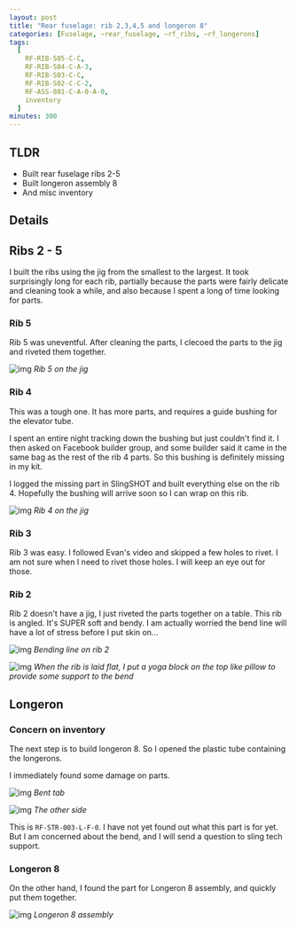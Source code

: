 ```yaml
---
layout: post
title: "Rear fuselage: rib 2,3,4,5 and longeron 8"
categories: [Fuselage, ~rear_fuselage, ~rf_ribs, ~rf_longerons]
tags:
  [
    RF-RIB-S05-C-C,
    RF-RIB-S04-C-A-3,
    RF-RIB-S03-C-C,
    RF-RIB-S02-C-C-2,
    RF-ASS-801-C-A-0-A-0,
    inventory
  ]
minutes: 300
---
```


## TLDR

- Built rear fuselage ribs 2-5
- Built longeron assembly 8
- And misc inventory

## Details

## Ribs 2 - 5

I built the ribs using the jig from the smallest to the largest. It took surprisingly long for each rib, partially because the parts were fairly delicate and cleaning took a while, and also because I spent a long of time looking for parts.

### Rib 5

Rib 5 was uneventful. After cleaning the parts, I clecoed the parts to the jig and riveted them together.

![img](https://lh3.googleusercontent.com/pw/AP1GczND2GAcFAzRT1A9NJ6gcVGBd6ockoMvMGxKMlD5MW3j7AUKv5bQqIaNMtu2uzDmeqXB9FbHwxa2SPVzIQhWg117BtWH0iSzPHBSafAHWW3UEbaDQqmWK97_5KLODyD2W-nWSdO497v8-Y0kKhxd7wbLBg=w1688-h1271-s-no-gm?authuser=0)
_Rib 5 on the jig_

### Rib 4

This was a tough one. It has more parts, and requires a guide bushing for the elevator tube.

I spent an entire night tracking down the bushing but just couldn't find it. I then asked on Facebook builder group, and some builder said it came in the same bag as the rest of the rib 4 parts. So this bushing is definitely missing in my kit.

I logged the missing part in SlingSHOT and built everything else on the rib 4. Hopefully the bushing will arrive soon so I can wrap on this rib.

![img](https://lh3.googleusercontent.com/pw/AP1GczOrYoQ7ct65hgImAT4X3p0GL6ge78Nr1iFtQUQFfpD5Pz_I5n6BP8etHbtlfdwSFcrZzrIHDKbEi1cufGneGQYtaP2kXE1XPQB8qbJvqFOYV9OQuTNoCh4R1z3QXNeDZCUDdRovnP6MqvT6z3BkMGrv9w=w1688-h1271-s-no-gm?authuser=0)
_Rib 4 on the jig_

### Rib 3

Rib 3 was easy. I followed Evan's video and skipped a few holes to rivet. I am not sure when I need to rivet those holes. I will keep an eye out for those.

### Rib 2

Rib 2 doesn't have a jig, I just riveted the parts together on a table. This rib is angled. It's SUPER soft and bendy. I am actually worried the bend line will have a lot of stress before I put skin on...

![img](https://lh3.googleusercontent.com/pw/AP1GczM5neHdN9EvYMlc4Zb6ErP3U8M3nv9MUvLB3Izm1zA4p4O1x3GUodQmJD_lBoO5I6eZrkJQ6gyMw2d22YDBTf7tlZGxwgTlg6unFLkgUydLiIoahkatOsM9O9TYtda16SFpefkBp8wvlDUmOod7_WOQDQ=w1688-h1271-s-no-gm?authuser=0)
_Bending line on rib 2_

![img](https://lh3.googleusercontent.com/pw/AP1GczM7T74kBF9bBdaDZqjMtOfdhYA6NDfDBgV29j_QgcxqdDh-3zuC7wi9Z5P0NiQ4gc0AoA7ocxfmOnaFhAniuwsiXQQS4tB1nYHMyZqX9-vpgcSLcwzCWRMgmG4rpNZtgdoTpL--WUlh76vtfp_AddhWwA=w957-h1271-s-no-gm?authuser=0)
_When the rib is laid flat, I put a yoga block on the top like pillow to provide some support to the bend_

## Longeron

### Concern on inventory

The next step is to build longeron 8. So I opened the plastic tube containing the longerons.

I immediately found some damage on parts.

![img](https://lh3.googleusercontent.com/pw/AP1GczMhh8AbDsyx6Ki6qC7_--YaPV7-zOb9JeN-zE94H3WuxkIrybVfybat1iAeEkvMhxsYpC9R7425pIv-zOr1lT_ESBA2DHLRac9X0nrpU0b0Z-ZtFpX9Vzrua86T0qtk1nyp9MCPcDQgX1yazn9b1WKlmw=w957-h1271-s-no-gm?authuser=0)
_Bent tab_

![img](https://lh3.googleusercontent.com/pw/AP1GczOMuAgBlKoRQjWMB_qzO_-5Mwqb1ZeQ1lQPlb174pYk4DB14h2ffScGGvf2wkES6EUD94y1km-Y7WOs73-2fNAc8dwc8YeC7WZUf9vWxnG9RF-MY3g0d1J_UkQR7zfceP9rgzjapyLriTCGAPwdKEzxBA=w1688-h1271-s-no-gm?authuser=0)
_The other side_

This is `RF-STR-003-L-F-0`. I have not yet found out what this part is for yet. But I am concerned about the bend, and I will send a question to sling tech support.

### Longeron 8

On the other hand, I found the part for Longeron 8 assembly, and quickly put them together.

![img](https://lh3.googleusercontent.com/pw/AP1GczOb7F5K_MyZv5mtl6_t08-pWjBOyISrkwEU7B-HPUJowlDw01y5CugH4ZrxdXtaPOQ7MZEi-EuqgEiRtdeIteF2HkVieYVFYAWiaqBt_y0idutHmVSaLKXdB-D3UORfIQDpuMZPSXYmLviIRE2SEo0rTw=w1688-h1271-s-no-gm?authuser=0)
_Longeron 8 assembly_
